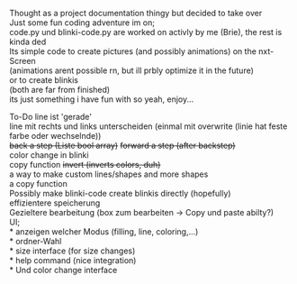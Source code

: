 Thought as a project documentation thingy but decided to take over  
Just some fun coding adventure im on;  
code.py und blinki-code.py are worked on activly by me (Brie), the rest is kinda ded  
Its simple code to create pictures (and possibly animations) on the nxt-Screen  
(animations arent possible rn, but ill prbly optimize it in the future)  
or to create blinkis  
(both are far from finished)  
its just something i have fun with so yeah, enjoy...


To-Do
line ist 'gerade'  
line mit rechts und links unterscheiden (einmal mit overwrite (linie hat feste farbe oder wechselnde))  
~~back a step (Liste bool array)~~      ~~forward a step (after backstep)~~  
color change in blinki  
copy function
~~invert (inverts colors, duh)~~  
a way to make custom lines/shapes and more shapes  
a copy function  
Possibly make blinki-code create blinkis directly (hopefully)  
effizientere speicherung  
Gezieltere bearbeitung (box zum bearbeiten -> Copy und paste abilty?)  
UI;  
    * anzeigen welcher Modus (filling, line, coloring,...)  
    * ordner-Wahl  
    * size interface (for size changes)  
    * help command (nice integration)  
    * Und color change interface  
